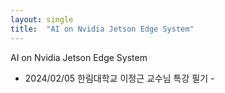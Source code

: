```yaml
---
layout: single
title:  "AI on Nvidia Jetson Edge System"
---
```


AI on Nvidia Jetson Edge System
- 2024/02/05 한림대학교 이정근 교수님 특강 필기 -
